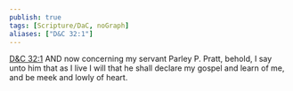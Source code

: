 ```yaml
---
publish: true
tags: [Scripture/DaC, noGraph]
aliases: ["D&C 32:1"]
---
```

[D&C 32:1](https://churchofjesuschrist.org/study/scriptures/dc-testament/dc/32?lang=eng&id=p1#p1) AND now concerning my servant Parley P. Pratt, behold, I say unto him that as I live I will that he shall declare my gospel and learn of me, and be meek and lowly of heart.
